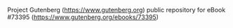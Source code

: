 Project Gutenberg (https://www.gutenberg.org) public repository for eBook #73395 (https://www.gutenberg.org/ebooks/73395)
